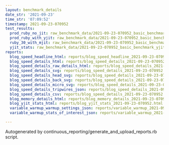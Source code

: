 ```yaml
---
layout: benchmark_details
date_str: '2021-09-23'
time_str: '07:09:52'
timestamp: 2021-09-23-070952
test_results:
  prod_ruby_no_jit: raw_benchmark_data/2021-09-23-070952_basic_benchmark_prod_ruby_no_jit.json
  prod_ruby_with_yjit: raw_benchmark_data/2021-09-23-070952_basic_benchmark_prod_ruby_with_yjit.json
  ruby_30_with_mjit: raw_benchmark_data/2021-09-23-070952_basic_benchmark_ruby_30_with_mjit.json
  yjit_stats: raw_benchmark_data/2021-09-23-070952_basic_benchmark_yjit_stats.json
reports:
  blog_speed_headline_html: reports/blog_speed_headline_2021-09-23-070952.html
  blog_speed_details_html: reports/blog_speed_details_2021-09-23-070952.html
  blog_speed_details_raw_details_html: reports/blog_speed_details_2021-09-23-070952.raw_details.html
  blog_speed_details_svg: reports/blog_speed_details_2021-09-23-070952.svg
  blog_speed_details_head_svg: reports/blog_speed_details_2021-09-23-070952.head.svg
  blog_speed_details_back_svg: reports/blog_speed_details_2021-09-23-070952.back.svg
  blog_speed_details_micro_svg: reports/blog_speed_details_2021-09-23-070952.micro.svg
  blog_speed_details_tripwires_json: reports/blog_speed_details_2021-09-23-070952.tripwires.json
  blog_speed_details_csv: reports/blog_speed_details_2021-09-23-070952.csv
  blog_memory_details_html: reports/blog_memory_details_2021-09-23-070952.html
  blog_yjit_stats_html: reports/blog_yjit_stats_2021-09-23-070952.html
  variable_warmup_warmup_settings_json: reports/variable_warmup_2021-09-23-070952.warmup_settings.json
  variable_warmup_stats_of_interest_json: reports/variable_warmup_2021-09-23-070952.stats_of_interest.json

---
```

Autogenerated by continuous_reporting/generate_and_upload_reports.rb script.
